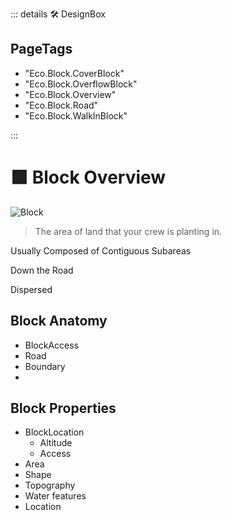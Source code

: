 ::: details 🛠 <dev>DesignBox</dev> 

<h2>PageTags</h2>

- "Eco.Block.CoverBlock"
- "Eco.Block.OverflowBlock"
- "Eco.Block.Overview"
- "Eco.Block.Road"
- "Eco.Block.WalkInBlock"

:::

# 🟩  <eco>Block Overview</eco>

![Block](/Eco/Block.png)

> The area of land that your crew is planting in. 

Usually Composed of Contiguous Subareas

Down the Road

Dispersed

## Block Anatomy
- BlockAccess
- Road
- Boundary
- 

## Block Properties
- BlockLocation
    - Altitude
    - Access
- Area
- Shape
- Topography
- Water features
- Location



